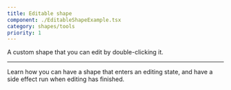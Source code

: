 ```yaml
---
title: Editable shape
component: ./EditableShapeExample.tsx
category: shapes/tools
priority: 1
---
```


A custom shape that you can edit by double-clicking it.

---

Learn how you can have a shape that enters an editing state, and have a side effect run when editing has finished.
